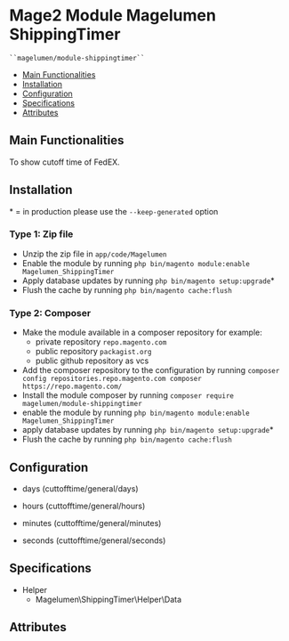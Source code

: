 # Mage2 Module Magelumen ShippingTimer

    ``magelumen/module-shippingtimer``

 - [Main Functionalities](#markdown-header-main-functionalities)
 - [Installation](#markdown-header-installation)
 - [Configuration](#markdown-header-configuration)
 - [Specifications](#markdown-header-specifications)
 - [Attributes](#markdown-header-attributes)


## Main Functionalities
To show cutoff time of FedEX.

## Installation
\* = in production please use the `--keep-generated` option

### Type 1: Zip file

 - Unzip the zip file in `app/code/Magelumen`
 - Enable the module by running `php bin/magento module:enable Magelumen_ShippingTimer`
 - Apply database updates by running `php bin/magento setup:upgrade`\*
 - Flush the cache by running `php bin/magento cache:flush`

### Type 2: Composer

 - Make the module available in a composer repository for example:
    - private repository `repo.magento.com`
    - public repository `packagist.org`
    - public github repository as vcs
 - Add the composer repository to the configuration by running `composer config repositories.repo.magento.com composer https://repo.magento.com/`
 - Install the module composer by running `composer require magelumen/module-shippingtimer`
 - enable the module by running `php bin/magento module:enable Magelumen_ShippingTimer`
 - apply database updates by running `php bin/magento setup:upgrade`\*
 - Flush the cache by running `php bin/magento cache:flush`


## Configuration

 - days (cuttofftime/general/days)

 - hours (cuttofftime/general/hours)

 - minutes (cuttofftime/general/minutes)

 - seconds (cuttofftime/general/seconds)


## Specifications

 - Helper
	- Magelumen\ShippingTimer\Helper\Data


## Attributes




